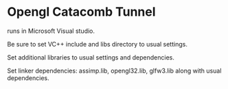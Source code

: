 # Opengl Catacomb Tunnel

runs in Microsoft Visual studio.

Be sure to set VC++ include and libs directory to usual settings.

Set additional libraries to usual settings and dependencies.

Set linker dependencies: assimp.lib, opengl32.lib, glfw3.lib along with usual dependencies.


